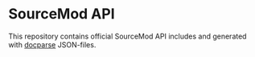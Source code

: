 # SourceMod API
This repository contains official SourceMod API includes and generated with [docparse](https://github.com/alliedmodders/sourcepawn/tree/master/exp/tools/docparse) JSON-files.
